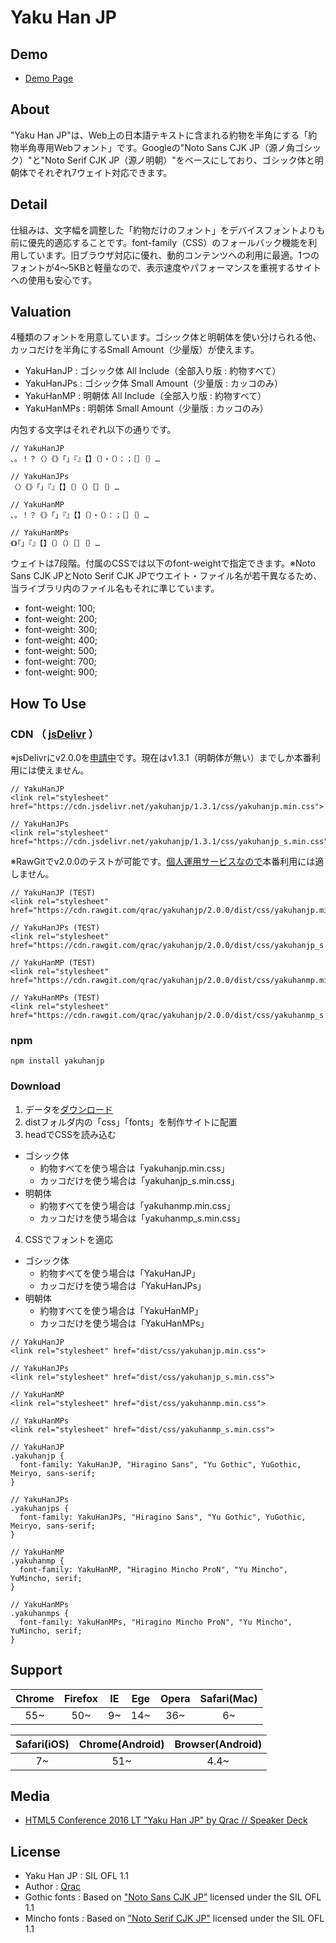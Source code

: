 # Yaku Han JP

## Demo

- [Demo Page](https://qrac.github.io/yakuhanjp)

## About

"Yaku Han JP"は、Web上の日本語テキストに含まれる約物を半角にする「約物半角専用Webフォント」です。Googleの"Noto Sans CJK JP（源ノ角ゴシック）"と"Noto Serif CJK JP（源ノ明朝）"をベースにしており、ゴシック体と明朝体でそれぞれ7ウェイト対応できます。

## Detail

仕組みは、文字幅を調整した「約物だけのフォント」をデバイスフォントよりも前に優先的適応することです。font-family（CSS）のフォールバック機能を利用しています。旧ブラウザ対応に優れ、動的コンテンツへの利用に最適。1つのフォントが4〜5KBと軽量なので、表示速度やパフォーマンスを重視するサイトへの使用も安心です。

## Valuation

4種類のフォントを用意しています。ゴシック体と明朝体を使い分けられる他、カッコだけを半角にするSmall Amount（少量版）が使えます。

- YakuHanJP : ゴシック体 All Include（全部入り版 : 約物すべて）
- YakuHanJPs : ゴシック体 Small Amount（少量版 : カッコのみ）
- YakuHanMP : 明朝体 All Include（全部入り版 : 約物すべて）
- YakuHanMPs : 明朝体 Small Amount（少量版 : カッコのみ）

内包する文字はそれぞれ以下の通りです。

```
// YakuHanJP
、。！？〈〉《》「」『』【】〔〕・（）：；［］｛｝…

// YakuHanJPs
〈〉《》「」『』【】〔〕（）［］｛｝…

// YakuHanMP
、。！？《》「」『』【】〔〕・（）：；［］｛｝…

// YakuHanMPs
《》「」『』【】〔〕（）［］｛｝…
```

ウェイトは7段階。付属のCSSでは以下のfont-weightで指定できます。※Noto Sans CJK JPとNoto Serif CJK JPでウエイト・ファイル名が若干異なるため、当ライブラリ内のファイル名もそれに準じています。

- font-weight: 100;
- font-weight: 200;
- font-weight: 300;
- font-weight: 400;
- font-weight: 500;
- font-weight: 700;
- font-weight: 900;

## How To Use

### CDN （ [jsDelivr](https://www.jsdelivr.com/projects/yakuhanjp) ）

※jsDelivrにv2.0.0を[申請中](https://github.com/jsdelivr/jsdelivr/pull/17602)です。現在はv1.3.1（明朝体が無い）までしか本番利用には使えません。

```
// YakuHanJP
<link rel="stylesheet" href="https://cdn.jsdelivr.net/yakuhanjp/1.3.1/css/yakuhanjp.min.css">

// YakuHanJPs
<link rel="stylesheet" href="https://cdn.jsdelivr.net/yakuhanjp/1.3.1/css/yakuhanjp_s.min.css">
```

※RawGitでv2.0.0のテストが可能です。[個人運用サービスなので](https://github.com/rgrove/rawgit/blob/master/FAQ.md#beta)本番利用には適しません。

```
// YakuHanJP (TEST)
<link rel="stylesheet" href="https://cdn.rawgit.com/qrac/yakuhanjp/2.0.0/dist/css/yakuhanjp.min.css">

// YakuHanJPs (TEST)
<link rel="stylesheet" href="https://cdn.rawgit.com/qrac/yakuhanjp/2.0.0/dist/css/yakuhanjp_s.min.css">

// YakuHanMP (TEST)
<link rel="stylesheet" href="https://cdn.rawgit.com/qrac/yakuhanjp/2.0.0/dist/css/yakuhanmp.min.css">

// YakuHanMPs (TEST)
<link rel="stylesheet" href="https://cdn.rawgit.com/qrac/yakuhanjp/2.0.0/dist/css/yakuhanmp_s.min.css">
```

### npm

```
npm install yakuhanjp
```

### Download

1. データを[ダウンロード](https://github.com/qrac/yakuhanjp/archive/master.zip)
2. distフォルダ内の「css」「fonts」を制作サイトに配置
3. headでCSSを読み込む
  - ゴシック体
    - 約物すべてを使う場合は「yakuhanjp.min.css」
    - カッコだけを使う場合は「yakuhanjp_s.min.css」
  - 明朝体
    - 約物すべてを使う場合は「yakuhanmp.min.css」
    - カッコだけを使う場合は「yakuhanmp_s.min.css」
4. CSSでフォントを適応
  - ゴシック体
    - 約物すべてを使う場合は「YakuHanJP」
    - カッコだけを使う場合は「YakuHanJPs」
  - 明朝体
    - 約物すべてを使う場合は「YakuHanMP」
    - カッコだけを使う場合は「YakuHanMPs」

```
// YakuHanJP
<link rel="stylesheet" href="dist/css/yakuhanjp.min.css">

// YakuHanJPs
<link rel="stylesheet" href="dist/css/yakuhanjp_s.min.css">

// YakuHanMP
<link rel="stylesheet" href="dist/css/yakuhanmp.min.css">

// YakuHanMPs
<link rel="stylesheet" href="dist/css/yakuhanmp_s.min.css">
```

```
// YakuHanJP
.yakuhanjp {
  font-family: YakuHanJP, "Hiragino Sans", "Yu Gothic", YuGothic, Meiryo, sans-serif;
}

// YakuHanJPs
.yakuhanjps {
  font-family: YakuHanJPs, "Hiragino Sans", "Yu Gothic", YuGothic, Meiryo, sans-serif;
}

// YakuHanMP
.yakuhanmp {
  font-family: YakuHanMP, "Hiragino Mincho ProN", "Yu Mincho", YuMincho, serif;
}

// YakuHanMPs
.yakuhanmps {
  font-family: YakuHanMPs, "Hiragino Mincho ProN", "Yu Mincho", YuMincho, serif;
}
```

## Support

| Chrome | Firefox | IE | Ege | Opera | Safari(Mac) |
|:------:|:------:|:------:|:------:|:------:|:------:|
| 55~ | 50~ | 9~ | 14~ | 36~ | 6~ |

| Safari(iOS) | Chrome(Android) | Browser(Android) |
|:------------:|:------------:|:------------:|
| 7~ | 51~ | 4.4~ |

## Media

- [HTML5 Conference 2016 LT "Yaku Han JP" by Qrac // Speaker Deck](https://speakerdeck.com/qrac/html5-conference-2016-lt-yaku-han-jp-by-qrac)

## License

- Yaku Han JP : SIL OFL 1.1
- Author : [Qrac](https://twitter.com/Qrac_JP)
- Gothic fonts : Based on ["Noto Sans CJK JP"](https://www.google.com/get/noto/#sans-jpan) licensed under the SIL OFL 1.1
- Mincho fonts : Based on ["Noto Serif CJK JP"](https://www.google.com/get/noto/#serif-jpan) licensed under the SIL OFL 1.1
